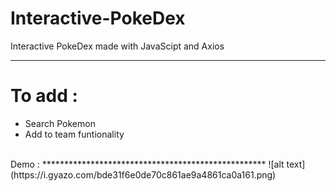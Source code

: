 # Interactive-PokeDex
Interactive PokeDex made with JavaScipt and Axios
**************************************************
# To add :
* Search Pokemon
* Add to team funtionality
<br />
Demo : 
***************************************************
![alt text](https://i.gyazo.com/bde31f6e0de70c861ae9a4861ca0a161.png)
